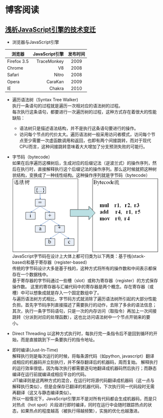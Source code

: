 # 博客阅读

## [浅析JavaScript引擎的技术变迁](http://djt.qq.com/article/view/489)
- 浏览器与JavaScript引擎

| 浏览器      | JavaScript引擎   |  发布时间  |
| --------    | -----: 		     | :----:     |
| Firefox 3.5 | TraceMonkey      |   2009     |
| Chrome	  | V8      		 |   2008     |
| Safari  	  | Nitro		     |   2008     |
| Opera		  | CaraKan      	 |   2009     |
| IE		  | Chakra      	 |   2010     |

- 遍历语法树（Syntax Tree Walker)  
执行一条语句的过程就是遍历一次相对应的语法树的过程。  
每次执行这条语句，都要进行一次遍历树的过程，这种方式存在着很大的性能缺陷：
	+ 语法树只是描述语法结构，并不是执行这条语句要进行的操作。
	+ 访问每个节点的代价太大。遍历语法树一般采用访问者模式，访问每个节点至少需要一次虚函数调用和返回，也即有两个间接跳转，而对于现代CPU而言，这种间接跳转意味着大大增加了分支预测失败的可能行。

- 字节码（bytecode）  
如果在后序遍历这棵树后，生成对应的后缀记法（逆波兰式）的操作序列，然后在执行时，直接解释执行这个后缀记法的操作序列。那么这时候就把这种树状结构，变换成了一种线性结构。这种操作序列就是字节码（bytecode）
![bytecode.gif](../images/bytecode.gif)
JavaScript字节码在设计上大体上都可归类为以下两类：基于栈(stack-based)和基于寄存器（register-based）  
传统的字节码设计大多是基于栈的，这种方式将所有的操作数和中间表示都保存在一个数据栈中。  
基于寄存器的字节码通过一些槽（slot）或称为寄存器（register）的方式保存操作数。
这里的寄存器与汇编代码中的寄存器是两个概念。存在寄存器（或槽）中可以想象成就是存入一个固定数组中了。  
与遍历语法树方式相比，字节码方式就消除了遍历语法树所引起的大部分性能负担。首先字节码序列直接描述了需要执行的动作，去除了多余的语法信息；其次，执行一条字节码语句，只是一次的内存访问（取指令）再加上一次间接跳转（分派到对应的处理函数），这也比访问语法树中一个节点开销来的要小。

- Direct Threading
以这种方式执行时，每执行完一条指令后不是回到循环的开始，而是直接跳到下一条要执行的指令地址。

- 即时编译(Just-In-Time)  
解释执行则是每次运行的时候，将每条源代码（如python, javascript）翻译成相应的机器码并立刻执行，并不保存翻译后的机器码，周而复始。
解释执行的运行效率很低，因为每次执行都需要逐句地翻译成机器码然后执行；而静态编译在运行前就编译成相应平台的代码。  
JIT编译则是这两种方式的混合，在运行时将源代码翻译成机器码（这一点与解释执行类似），但是会保存已翻译的机器代码，下次执行同一代码段时无需再翻译（这又与静态编译类似）。    
所以一般情况下，JavaScript引擎并不是对所有代码都会生成机器码，而是只对热点（hot spot）片段进行即时编译，同时在运行中会随时跟踪热点的状态，如果热点的程度越高（被执行得越频繁），实施的优化也越激进。


